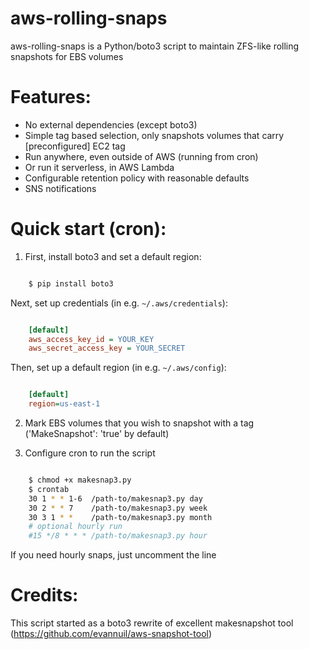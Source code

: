 # aws-rolling-snaps
aws-rolling-snaps is a Python/boto3 script to maintain ZFS-like rolling snapshots for EBS volumes

Features:
========
- No external dependencies (except boto3)
- Simple tag based selection, only snapshots volumes that carry [preconfigured] EC2 tag
- Run anywhere, even outside of AWS (running from cron)
- Or run it serverless, in AWS Lambda
- Configurable retention policy with reasonable defaults
- SNS notifications

Quick start (cron):
=========
1. First, install boto3 and set a default region:

```sh

    $ pip install boto3
```
Next, set up credentials (in e.g. ``~/.aws/credentials``):

```ini

    [default]
    aws_access_key_id = YOUR_KEY
    aws_secret_access_key = YOUR_SECRET
```
Then, set up a default region (in e.g. ``~/.aws/config``):

```ini

    [default]
    region=us-east-1
```
2. Mark EBS volumes that you wish to snapshot with a tag ('MakeSnapshot': 'true' by default)

3. Configure cron to run the script

```sh

    $ chmod +x makesnap3.py
    $ crontab 
    30 1 * * 1-6  /path-to/makesnap3.py day
    30 2 * * 7    /path-to/makesnap3.py week
    30 3 1 * *    /path-to/makesnap3.py month
    # optional hourly run
    #15 */8 * * * /path-to/makesnap3.py hour
```

If you need hourly snaps, just uncomment the line

Credits:
=========
This script started as a boto3 rewrite of excellent makesnapshot tool (https://github.com/evannuil/aws-snapshot-tool)
